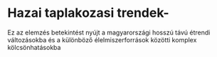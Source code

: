 # Hazai taplakozasi trendek-
Ez az elemzés betekintést nyújt a magyarországi hosszú távú étrendi változásokba és a különböző élelmiszerforrások közötti komplex kölcsönhatásokba
